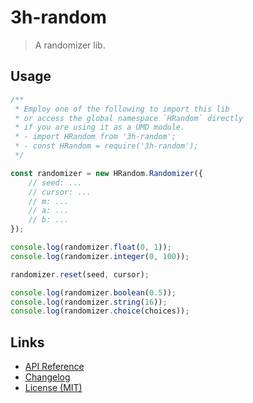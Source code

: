 # 3h-random

> A randomizer lib.

## Usage

```javascript
/**
 * Employ one of the following to import this lib
 * or access the global namespace `HRandom` directly
 * if you are using it as a UMD module.
 * - import HRandom from '3h-random';
 * - const HRandom = require('3h-random');
 */

const randomizer = new HRandom.Randomizer({
    // seed: ...
    // cursor: ...
    // m: ...
    // a: ...
    // b: ...
});

console.log(randomizer.float(0, 1));
console.log(randomizer.integer(0, 100));

randomizer.reset(seed, cursor);

console.log(randomizer.boolean(0.5));
console.log(randomizer.string(16));
console.log(randomizer.choice(choices));
```

## Links

- [API Reference](https://github.com/huang2002/3h-random/wiki)
- [Changelog](./CHANGELOG.md)
- [License (MIT)](./LICENSE)
